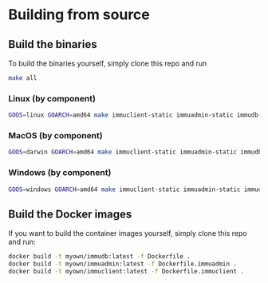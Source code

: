 # Building from source

<WrappedSection>

## Build the binaries

To build the binaries yourself, simply clone this repo and run

```bash
make all
```

### Linux (by component)

```bash
GOOS=linux GOARCH=amd64 make immuclient-static immuadmin-static immudb-static
```

### MacOS (by component)

```bash
GOOS=darwin GOARCH=amd64 make immuclient-static immuadmin-static immudb-static
```

### Windows (by component)

```bash
GOOS=windows GOARCH=amd64 make immuclient-static immuadmin-static immudb-static
```

</WrappedSection>

<WrappedSection>

## Build the Docker images

If you want to build the container images yourself, simply clone this repo and run:

```bash
docker build -t myown/immudb:latest -f Dockerfile .
docker build -t myown/immuadmin:latest -f Dockerfile.immuadmin .
docker build -t myown/immuclient:latest -f Dockerfile.immuclient .
```

</WrappedSection>
